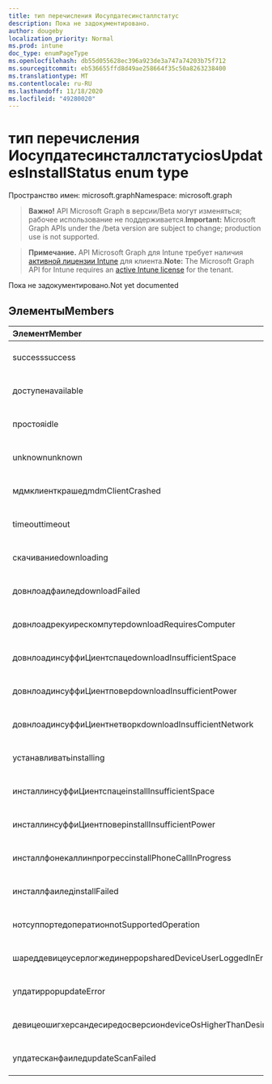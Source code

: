 ```yaml
---
title: тип перечисления Иосупдатесинсталлстатус
description: Пока не задокументировано.
author: dougeby
localization_priority: Normal
ms.prod: intune
doc_type: enumPageType
ms.openlocfilehash: db55d055628ec396a923de3a747a74203b75f712
ms.sourcegitcommit: eb536655ffd8d49ae258664f35c50a8263238400
ms.translationtype: MT
ms.contentlocale: ru-RU
ms.lasthandoff: 11/18/2020
ms.locfileid: "49280020"
---
```

# <a name="iosupdatesinstallstatus-enum-type"></a><span data-ttu-id="89bd9-103">тип перечисления Иосупдатесинсталлстатус</span><span class="sxs-lookup"><span data-stu-id="89bd9-103">iosUpdatesInstallStatus enum type</span></span>

<span data-ttu-id="89bd9-104">Пространство имен: microsoft.graph</span><span class="sxs-lookup"><span data-stu-id="89bd9-104">Namespace: microsoft.graph</span></span>

> <span data-ttu-id="89bd9-105">**Важно!** API Microsoft Graph в версии/Beta могут изменяться; рабочее использование не поддерживается.</span><span class="sxs-lookup"><span data-stu-id="89bd9-105">**Important:** Microsoft Graph APIs under the /beta version are subject to change; production use is not supported.</span></span>

> <span data-ttu-id="89bd9-106">**Примечание.** API Microsoft Graph для Intune требует наличия [активной лицензии Intune](https://go.microsoft.com/fwlink/?linkid=839381) для клиента.</span><span class="sxs-lookup"><span data-stu-id="89bd9-106">**Note:** The Microsoft Graph API for Intune requires an [active Intune license](https://go.microsoft.com/fwlink/?linkid=839381) for the tenant.</span></span>

<span data-ttu-id="89bd9-107">Пока не задокументировано.</span><span class="sxs-lookup"><span data-stu-id="89bd9-107">Not yet documented</span></span>

## <a name="members"></a><span data-ttu-id="89bd9-108">Элементы</span><span class="sxs-lookup"><span data-stu-id="89bd9-108">Members</span></span>
|<span data-ttu-id="89bd9-109">Элемент</span><span class="sxs-lookup"><span data-stu-id="89bd9-109">Member</span></span>|<span data-ttu-id="89bd9-110">Значение</span><span class="sxs-lookup"><span data-stu-id="89bd9-110">Value</span></span>|<span data-ttu-id="89bd9-111">Описание</span><span class="sxs-lookup"><span data-stu-id="89bd9-111">Description</span></span>|
|:---|:---|:---|
|<span data-ttu-id="89bd9-112">success</span><span class="sxs-lookup"><span data-stu-id="89bd9-112">success</span></span>|<span data-ttu-id="89bd9-113">нуль</span><span class="sxs-lookup"><span data-stu-id="89bd9-113">0</span></span>|<span data-ttu-id="89bd9-114">Пока не задокументировано.</span><span class="sxs-lookup"><span data-stu-id="89bd9-114">Not yet documented</span></span>|
|<span data-ttu-id="89bd9-115">доступен</span><span class="sxs-lookup"><span data-stu-id="89bd9-115">available</span></span>|<span data-ttu-id="89bd9-116">1,1</span><span class="sxs-lookup"><span data-stu-id="89bd9-116">1</span></span>|<span data-ttu-id="89bd9-117">Пока не задокументировано.</span><span class="sxs-lookup"><span data-stu-id="89bd9-117">Not yet documented</span></span>|
|<span data-ttu-id="89bd9-118">простоя</span><span class="sxs-lookup"><span data-stu-id="89bd9-118">idle</span></span>|<span data-ttu-id="89bd9-119">2</span><span class="sxs-lookup"><span data-stu-id="89bd9-119">2</span></span>|<span data-ttu-id="89bd9-120">Пока не задокументировано.</span><span class="sxs-lookup"><span data-stu-id="89bd9-120">Not yet documented</span></span>|
|<span data-ttu-id="89bd9-121">unknown</span><span class="sxs-lookup"><span data-stu-id="89bd9-121">unknown</span></span>|<span data-ttu-id="89bd9-122">4</span><span class="sxs-lookup"><span data-stu-id="89bd9-122">3</span></span>|<span data-ttu-id="89bd9-123">Пока не задокументировано.</span><span class="sxs-lookup"><span data-stu-id="89bd9-123">Not yet documented</span></span>|
|<span data-ttu-id="89bd9-124">мдмклиенткрашед</span><span class="sxs-lookup"><span data-stu-id="89bd9-124">mdmClientCrashed</span></span>|<span data-ttu-id="89bd9-125">— 2016336109</span><span class="sxs-lookup"><span data-stu-id="89bd9-125">-2016336109</span></span>|<span data-ttu-id="89bd9-126">Пока не задокументировано.</span><span class="sxs-lookup"><span data-stu-id="89bd9-126">Not yet documented</span></span>|
|<span data-ttu-id="89bd9-127">timeout</span><span class="sxs-lookup"><span data-stu-id="89bd9-127">timeout</span></span>|<span data-ttu-id="89bd9-128">— 2016333898</span><span class="sxs-lookup"><span data-stu-id="89bd9-128">-2016333898</span></span>|<span data-ttu-id="89bd9-129">Пока не задокументировано.</span><span class="sxs-lookup"><span data-stu-id="89bd9-129">Not yet documented</span></span>|
|<span data-ttu-id="89bd9-130">скачивание</span><span class="sxs-lookup"><span data-stu-id="89bd9-130">downloading</span></span>|<span data-ttu-id="89bd9-131">— 2016330712</span><span class="sxs-lookup"><span data-stu-id="89bd9-131">-2016330712</span></span>|<span data-ttu-id="89bd9-132">Пока не задокументировано.</span><span class="sxs-lookup"><span data-stu-id="89bd9-132">Not yet documented</span></span>|
|<span data-ttu-id="89bd9-133">довнлоадфаилед</span><span class="sxs-lookup"><span data-stu-id="89bd9-133">downloadFailed</span></span>|<span data-ttu-id="89bd9-134">— 2016330711</span><span class="sxs-lookup"><span data-stu-id="89bd9-134">-2016330711</span></span>|<span data-ttu-id="89bd9-135">Пока не задокументировано.</span><span class="sxs-lookup"><span data-stu-id="89bd9-135">Not yet documented</span></span>|
|<span data-ttu-id="89bd9-136">довнлоадрекуирескомпутер</span><span class="sxs-lookup"><span data-stu-id="89bd9-136">downloadRequiresComputer</span></span>|<span data-ttu-id="89bd9-137">— 2016330710</span><span class="sxs-lookup"><span data-stu-id="89bd9-137">-2016330710</span></span>|<span data-ttu-id="89bd9-138">Пока не задокументировано.</span><span class="sxs-lookup"><span data-stu-id="89bd9-138">Not yet documented</span></span>|
|<span data-ttu-id="89bd9-139">довнлоадинсуффиЦиентспаце</span><span class="sxs-lookup"><span data-stu-id="89bd9-139">downloadInsufficientSpace</span></span>|<span data-ttu-id="89bd9-140">— 2016330709</span><span class="sxs-lookup"><span data-stu-id="89bd9-140">-2016330709</span></span>|<span data-ttu-id="89bd9-141">Пока не задокументировано.</span><span class="sxs-lookup"><span data-stu-id="89bd9-141">Not yet documented</span></span>|
|<span data-ttu-id="89bd9-142">довнлоадинсуффиЦиентповер</span><span class="sxs-lookup"><span data-stu-id="89bd9-142">downloadInsufficientPower</span></span>|<span data-ttu-id="89bd9-143">— 2016330708</span><span class="sxs-lookup"><span data-stu-id="89bd9-143">-2016330708</span></span>|<span data-ttu-id="89bd9-144">Пока не задокументировано.</span><span class="sxs-lookup"><span data-stu-id="89bd9-144">Not yet documented</span></span>|
|<span data-ttu-id="89bd9-145">довнлоадинсуффиЦиентнетворк</span><span class="sxs-lookup"><span data-stu-id="89bd9-145">downloadInsufficientNetwork</span></span>|<span data-ttu-id="89bd9-146">— 2016330707</span><span class="sxs-lookup"><span data-stu-id="89bd9-146">-2016330707</span></span>|<span data-ttu-id="89bd9-147">Пока не задокументировано.</span><span class="sxs-lookup"><span data-stu-id="89bd9-147">Not yet documented</span></span>|
|<span data-ttu-id="89bd9-148">устанавливать</span><span class="sxs-lookup"><span data-stu-id="89bd9-148">installing</span></span>|<span data-ttu-id="89bd9-149">— 2016330706</span><span class="sxs-lookup"><span data-stu-id="89bd9-149">-2016330706</span></span>|<span data-ttu-id="89bd9-150">Пока не задокументировано.</span><span class="sxs-lookup"><span data-stu-id="89bd9-150">Not yet documented</span></span>|
|<span data-ttu-id="89bd9-151">инсталлинсуффиЦиентспаце</span><span class="sxs-lookup"><span data-stu-id="89bd9-151">installInsufficientSpace</span></span>|<span data-ttu-id="89bd9-152">— 2016330705</span><span class="sxs-lookup"><span data-stu-id="89bd9-152">-2016330705</span></span>|<span data-ttu-id="89bd9-153">Пока не задокументировано.</span><span class="sxs-lookup"><span data-stu-id="89bd9-153">Not yet documented</span></span>|
|<span data-ttu-id="89bd9-154">инсталлинсуффиЦиентповер</span><span class="sxs-lookup"><span data-stu-id="89bd9-154">installInsufficientPower</span></span>|<span data-ttu-id="89bd9-155">— 2016330704</span><span class="sxs-lookup"><span data-stu-id="89bd9-155">-2016330704</span></span>|<span data-ttu-id="89bd9-156">Пока не задокументировано.</span><span class="sxs-lookup"><span data-stu-id="89bd9-156">Not yet documented</span></span>|
|<span data-ttu-id="89bd9-157">инсталлфонекаллинпрогресс</span><span class="sxs-lookup"><span data-stu-id="89bd9-157">installPhoneCallInProgress</span></span>|<span data-ttu-id="89bd9-158">— 2016330703</span><span class="sxs-lookup"><span data-stu-id="89bd9-158">-2016330703</span></span>|<span data-ttu-id="89bd9-159">Пока не задокументировано.</span><span class="sxs-lookup"><span data-stu-id="89bd9-159">Not yet documented</span></span>|
|<span data-ttu-id="89bd9-160">инсталлфаилед</span><span class="sxs-lookup"><span data-stu-id="89bd9-160">installFailed</span></span>|<span data-ttu-id="89bd9-161">— 2016330702</span><span class="sxs-lookup"><span data-stu-id="89bd9-161">-2016330702</span></span>|<span data-ttu-id="89bd9-162">Пока не задокументировано.</span><span class="sxs-lookup"><span data-stu-id="89bd9-162">Not yet documented</span></span>|
|<span data-ttu-id="89bd9-163">нотсуппортедоператион</span><span class="sxs-lookup"><span data-stu-id="89bd9-163">notSupportedOperation</span></span>|<span data-ttu-id="89bd9-164">— 2016330701</span><span class="sxs-lookup"><span data-stu-id="89bd9-164">-2016330701</span></span>|<span data-ttu-id="89bd9-165">Пока не задокументировано.</span><span class="sxs-lookup"><span data-stu-id="89bd9-165">Not yet documented</span></span>|
|<span data-ttu-id="89bd9-166">шареддевицеусерлогжединеррор</span><span class="sxs-lookup"><span data-stu-id="89bd9-166">sharedDeviceUserLoggedInError</span></span>|<span data-ttu-id="89bd9-167">— 2016330699</span><span class="sxs-lookup"><span data-stu-id="89bd9-167">-2016330699</span></span>|<span data-ttu-id="89bd9-168">Пока не задокументировано.</span><span class="sxs-lookup"><span data-stu-id="89bd9-168">Not yet documented</span></span>|
|<span data-ttu-id="89bd9-169">упдатиррор</span><span class="sxs-lookup"><span data-stu-id="89bd9-169">updateError</span></span>|<span data-ttu-id="89bd9-170">— 2016330697</span><span class="sxs-lookup"><span data-stu-id="89bd9-170">-2016330697</span></span>|<span data-ttu-id="89bd9-171">Пока не задокументировано.</span><span class="sxs-lookup"><span data-stu-id="89bd9-171">Not yet documented</span></span>|
|<span data-ttu-id="89bd9-172">девицеошигхерсандесиредосверсион</span><span class="sxs-lookup"><span data-stu-id="89bd9-172">deviceOsHigherThanDesiredOsVersion</span></span>|<span data-ttu-id="89bd9-173">— 2016330696</span><span class="sxs-lookup"><span data-stu-id="89bd9-173">-2016330696</span></span>|<span data-ttu-id="89bd9-174">Пока не задокументировано.</span><span class="sxs-lookup"><span data-stu-id="89bd9-174">Not yet documented</span></span>|
|<span data-ttu-id="89bd9-175">упдатесканфаилед</span><span class="sxs-lookup"><span data-stu-id="89bd9-175">updateScanFailed</span></span>|<span data-ttu-id="89bd9-176">— 2016324062</span><span class="sxs-lookup"><span data-stu-id="89bd9-176">-2016324062</span></span>|<span data-ttu-id="89bd9-177">Пока не задокументировано.</span><span class="sxs-lookup"><span data-stu-id="89bd9-177">Not yet documented</span></span>|




